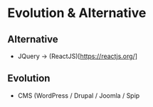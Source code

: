 # Evolution & Alternative
## Alternative
* JQuery -> (ReactJS)[https://reactjs.org/]

## Evolution
* CMS (WordPress / Drupal / Joomla / Spip
